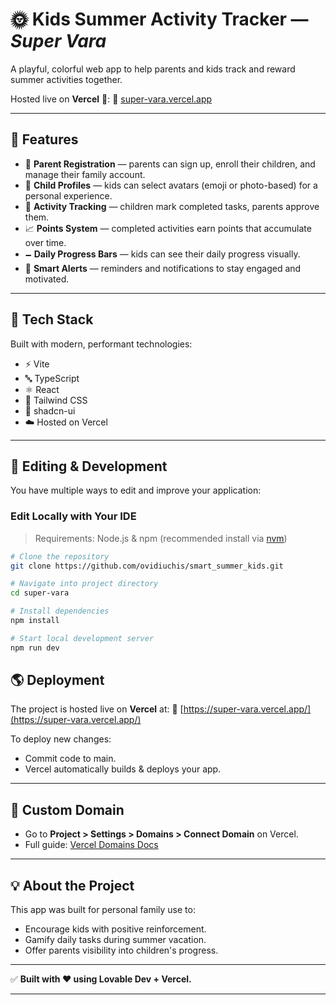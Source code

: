 # 🌞 Kids Summer Activity Tracker — *Super Vara*

A playful, colorful web app to help parents and kids track and reward summer activities together.

Hosted live on **Vercel** 🚀:
🔗 [super-vara.vercel.app](https://super-vara.vercel.app/)

---

## 🌟 Features

* 🔐 **Parent Registration** — parents can sign up, enroll their children, and manage their family account.
* 👧 **Child Profiles** — kids can select avatars (emoji or photo-based) for a personal experience.
* 🎯 **Activity Tracking** — children mark completed tasks, parents approve them.
* 📈 **Points System** — completed activities earn points that accumulate over time.
* 🗕️ **Daily Progress Bars** — kids can see their daily progress visually.
* 🔔 **Smart Alerts** — reminders and notifications to stay engaged and motivated.

---

## 🔧 Tech Stack

Built with modern, performant technologies:

* ⚡ Vite
* 🔤 TypeScript
* ⚛️ React
* 🎨 Tailwind CSS
* 🤩 shadcn-ui
* ☁️ Hosted on Vercel

---

## 🚀 Editing & Development

You have multiple ways to edit and improve your application:

###  Edit Locally with Your IDE

> Requirements: Node.js & npm (recommended install via [nvm](https://github.com/nvm-sh/nvm#installing-and-updating))

```bash
# Clone the repository
git clone https://github.com/ovidiuchis/smart_summer_kids.git

# Navigate into project directory
cd super-vara

# Install dependencies
npm install

# Start local development server
npm run dev
```

## 🌎 Deployment

The project is hosted live on **Vercel** at:
🔗 [https://super-vara.vercel.app/](https://super-vara.vercel.app/)

To deploy new changes:

* Commit code to main.
* Vercel automatically builds & deploys your app.

---

## 🔑 Custom Domain

* Go to **Project > Settings > Domains > Connect Domain** on Vercel.
* Full guide: [Vercel Domains Docs](https://vercel.com/docs/projects/custom-domains)

---

## 💡 About the Project

This app was built for personal family use to:

* Encourage kids with positive reinforcement.
* Gamify daily tasks during summer vacation.
* Offer parents visibility into children's progress.

---

✅ **Built with ❤️ using Lovable Dev + Vercel.**

---
